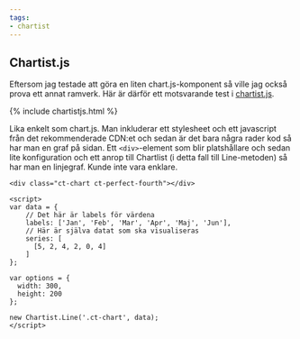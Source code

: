 ```yaml
---
tags:
- chartist
---
```

## Chartist.js

Eftersom jag testade att göra en liten chart.js-komponent så ville jag också prova ett annat ramverk. Här är därför ett motsvarande test i [chartist.js](https://gionkunz.github.io/chartist-js/).

{% include chartistjs.html %}

Lika enkelt som chart.js. Man inkluderar ett stylesheet och ett javascript från det rekommenderade CDN:et och sedan är det bara några rader kod så har man en graf på sidan. Ett `<div>`-element som blir platshållare och sedan lite konfiguration och ett anrop till Chartlist (i detta fall till Line-metoden) så har man en linjegraf. Kunde inte vara enklare.

```
<div class="ct-chart ct-perfect-fourth"></div>

<script>
var data = {
    // Det här är labels för värdena
    labels: ['Jan', 'Feb', 'Mar', 'Apr', 'Maj', 'Jun'],
    // Här är själva datat som ska visualiseras
    series: [
      [5, 2, 4, 2, 0, 4]
    ]
};

var options = {
  width: 300,
  height: 200
};

new Chartist.Line('.ct-chart', data);
</script>
```